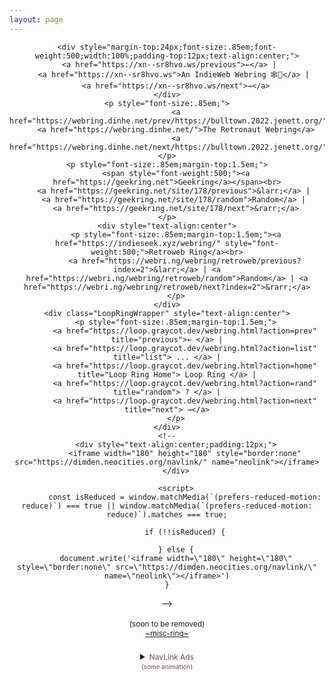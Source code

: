 ```yaml
---
layout: page
---
```


<script>document.title="𝗯𝘂𝗹𝗹𝘁𝗼𝘄𝗻.𝟮𝟬𝟮𝟮 | rings"</script>
<script>
	function showButtons() {
		var wall = document.getElementById("button-wall");
		var x = document.getElementById("buttons");
		wall.style.display = "block";
		x.style.display = "none";
	} 
	function hideButtons() {
		var wall = document.getElementById("button-wall");
		var x = document.getElementById("buttons");
		wall.style.display = "none";
		x.style.display = "block";
	} 
</script>
	
			
				
<div id="rings" style="margin-top:8px;text-align:center;vertical-align:bottom;padding-bottom:32px;">
					
	<div style="margin-top:24px;font-size:.85em;font-weight:500;width:100%;padding-top:12px;text-align:center;">
		<a href="https://xn--sr8hvo.ws/previous">←</a> |   
		<a href="https://xn--sr8hvo.ws">An IndieWeb Webring 🕸💍</a> | 
		<a href="https://xn--sr8hvo.ws/next">→</a>
	</div>
	<p style="font-size:.85em;">
		<a href="https://webring.dinhe.net/prev/https://bulltown.2022.jenett.org/">←</a>
		<a href="https://webring.dinhe.net/">The Retronaut Webring</a>
		<a href="https://webring.dinhe.net/next/https://bulltown.2022.jenett.org/">→</a>
	</p>
	<p style="font-size:.85em;margin-top:1.5em;">
		<span style="font-weight:500;"><a href="https://geekring.net">Geekring</a></span><br>
		<a href="https://geekring.net/site/178/previous">&larr;</a> | 
		<a href="https://geekring.net/site/178/random">Random</a> | 
		<a href="https://geekring.net/site/178/next">&rarr;</a>
	</p>
	<div style="text-align:center">
		<p style="font-size:.85em;margin-top:1.5em;"><a href="https://indieseek.xyz/webring/" style="font-weight:500;">Retroweb Ring</a><br>
			<a href="https://webri.ng/webring/retroweb/previous?index=2">&larr;</a> | <a href="https://webri.ng/webring/retroweb/random">Random</a> | <a href="https://webri.ng/webring/retroweb/next?index=2">&rarr;</a>
		</p>
	</div>
	<div class="LoopRingWrapper" style="text-align:center">
		<p style="font-size:.85em;margin-top:1.5em;">
			<a href="https://loop.graycot.dev/webring.html?action=prev" title="previous">← </a> |
			<a href="https://loop.graycot.dev/webring.html?action=list" title="list"> ... </a> |
			<a href="https://loop.graycot.dev/webring.html?action=home" title="Loop Ring Home"> Loop Ring </a> |
			<a href="https://loop.graycot.dev/webring.html?action=rand" title="random"> ? </a> |
			<a href="https://loop.graycot.dev/webring.html?action=next" title="next"> →</a>
		</p>
	</div>
	<!--
		<div style="text-align:center;padding:12px;">
			<iframe width="180" height="180" style="border:none" src="https://dimden.neocities.org/navlink/" name="neolink"></iframe>
		</div>
					
		<script>
			const isReduced = window.matchMedia(`(prefers-reduced-motion: reduce)`) === true || window.matchMedia(`(prefers-reduced-motion: reduce)`).matches === true;
					
			if (!!isReduced) {
					   
		} else {
		document.write('<iframe width=\"180\" height=\"180\" style=\"border:none\" src=\"https://dimden.neocities.org/navlink/\" name=\"neolink\"></iframe>')
	}
</script>
-->
<div id="miscri2" style="font-size:.85em;margin-top:1.5em;">
(soon to be removed)<br>
<a href='https://miscri.netlify.app/webring?action=home'>~misc-ring~</a>
</div>

<div style="text-align:center;margin-top:1.5em;/*position:relative;left:-8px;*/">
<details>
	<summary>
		<span style="font-size:.85em;margin-top:1.5em;color:#7f676c;">
			<span style="font-weight:500;">NavLink Ads<br><small style="">(some animation)</small>
			</span>
		</span>
	</summary>
	<iframe width="180" height="180" style="border:none;margin-top:12px;/*position:relative;left:8px;*/" src="https://dimden.neocities.org/navlink/" name="neolink"></iframe>
</details>
					
</div>

<script src="/js/freezeframe.min.js"></script>
		
		